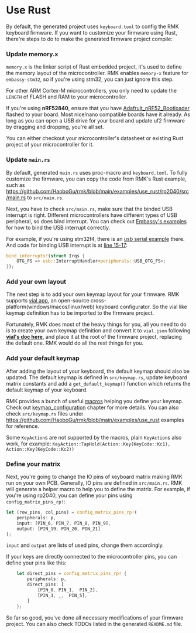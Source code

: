 # Use Rust

By default, the generated project uses `keyboard.toml` to config the RMK keyboard firmware. If you want to customize your firmware using Rust, there're steps to do to make the generated firmware project compile:

### Update memory.x

`memory.x` is the linker script of Rust embedded project, it's used to define the memory layout of the microcontroller. RMK enables `memory-x` feature for `embassy-stm32`, so if you're using stm32, you can just ignore this step.

For other ARM Cortex-M microcontrollers, you only need to update the `LENGTH` of FLASH and RAM to your microcontroller.

If you're using **nRF52840**, ensure that you have [Adafruit_nRF52_Bootloader](https://github.com/adafruit/Adafruit_nRF52_Bootloader) flashed to your board. Most nice!nano compatible boards have it already. As long as you can open a USB drive for your board and update uf2 firmware by dragging and dropping, you're all set.

You can either checkout your microcontroller's datasheet or existing Rust project of your microcontroller for it.

### Update `main.rs`

By default, generated `main.rs` uses proc-macro and `keyboard.toml`. To fully customize the firmware, you can copy the code from RMK's Rust example, such as <https://github.com/HaoboGu/rmk/blob/main/examples/use_rust/rp2040/src/main.rs> to `src/main.rs`.

Next, you have to check `src/main.rs`, make sure that the binded USB interrupt is right. Different microcontrollers have different types of USB peripheral, so does bind interrupt. You can check out [Embassy's examples](https://github.com/embassy-rs/embassy/tree/main/examples) for how to bind the USB interrupt correctly.

For example, if you're using stm32f4, there is an [usb serial example](https://github.com/embassy-rs/embassy/blob/main/examples/stm32f4/src/bin/usb_serial.rs) there. And code for binding USB interrupt is at [line 15-17](https://github.com/embassy-rs/embassy/blob/main/examples/stm32f4/src/bin/usb_serial.rs#L15-L17):

```rust
bind_interrupts!(struct Irqs {
    OTG_FS => usb::InterruptHandler<peripherals::USB_OTG_FS>;
});
```

### Add your own layout

The next step is to add your own keymap layout for your firmware. RMK supports [vial app](https://get.vial.today/), an open-source cross-platform(windows/macos/linux/web) keyboard configurator. So the vial like keymap definition has to be imported to the firmware project.

Fortunately, RMK does most of the heavy things for you, all you need to do is to create your own keymap definition and convert it to `vial.json` following **[vial's doc here](https://get.vial.today/docs/porting-to-via.html)**, and place it at the root of the firmware project, replacing the default one. RMK would do all the rest things for you.

### Add your default keymap

After adding the layout of your keyboard, the default keymap should also be updated. The default keymap is defined in `src/keymap.rs`, update keyboard matrix constants and add a `get_default_keymap()` function which returns the default keymap of your keyboard.

RMK provides a bunch of useful [macros](https://docs.rs/rmk/latest/rmk/#macros) helping you define your keymap. Check out [keymap_configuration](keymap.md) chapter for more details. You can also check `src/keymap.rs` files under <https://github.com/HaoboGu/rmk/blob/main/examples/use_rust> examples for reference.

Some `KeyAction`s are not supported by the macros, plain `KeyAction`s also work, for example: `KeyAction::TapHold(Action::Key(KeyCode::Kc1), Action::Key(KeyCode::Kc2))`

### Define your matrix

Next, you're going to change the IO pins of keyboard matrix making RMK run on your own PCB. Generally, IO pins are defined in `src/main.rs`. RMK will generate a helper macro to help you to define the matrix. For example, if you're using rp2040, you can define your pins using `config_matrix_pins_rp!`:

```rust
let (row_pins, col_pins) = config_matrix_pins_rp!(
    peripherals: p,
    input: [PIN_6, PIN_7, PIN_8, PIN_9],
    output: [PIN_19, PIN_20, PIN_21]
);
```

`input` and `output` are lists of used pins, change them accordingly.

If your keys are directly connected to the microcontroller pins, you can define your pins like this:

```rust
    let direct_pins = config_matrix_pins_rp! {
        peripherals: p,
        direct_pins: [
            [PIN_0, PIN_1,  PIN_2],
            [PIN_3, _,  PIN_5],
        ]
    };
```

So far so good, you've done all necessary modifications of your firmware project. You can also check TODOs listed in the generated `README.md` file.
